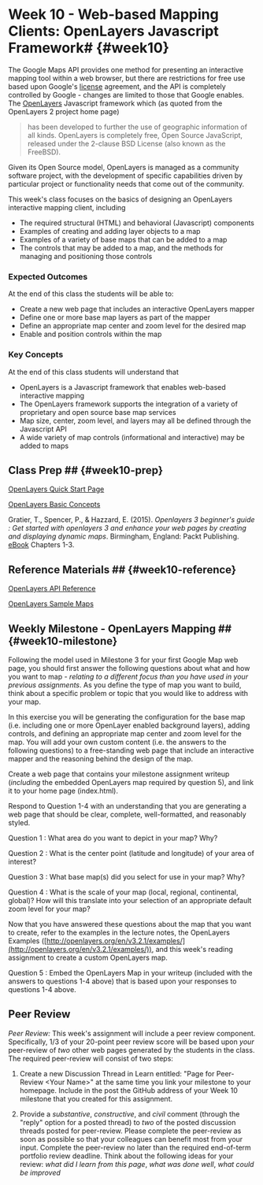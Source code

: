 <!---------------------------------------------------------------------------->
<!-- Week 10 ----------------------------------------------------------------->
<!---------------------------------------------------------------------------->

# Week 10 - Web-based Mapping Clients: OpenLayers Javascript Framework# {#week10}

The Google Maps API provides one method for presenting an interactive mapping tool within a web browser, but there are restrictions for free use based upon Google's [license](https://developers.google.com/maps/licensing) agreement, and the API is completely controlled by Google - changes are limited to those that Google enables. The [OpenLayers](http://openlayers.org/) Javascript framework which (as quoted from the OpenLayers 2 project home page)

> has been developed to further the use of geographic information of all kinds. OpenLayers is completely free, Open Source JavaScript, released under the 2-clause BSD License (also known as the FreeBSD).

Given its Open Source model, OpenLayers is managed as a community software project, with the development of specific capabilities driven by particular project or functionality needs that come out of the community. 

This week's class focuses on the basics of designing an OpenLayers interactive mapping client, including 

* The required structural (HTML) and behavioral (Javascript) components
* Examples of creating and adding layer objects to a map
* Examples of a variety of base maps that can be added to a map
* The controls that may be added to a map, and the methods for managing and positioning those controls


### Expected Outcomes ###

At the end of this class the students will be able to:

* Create a new web page that includes an interactive OpenLayers mapper
* Define one or more base map layers as part of the mapper
* Define an appropriate map center and zoom level for the desired map
* Enable and position controls within the map


### Key Concepts ###

At the end of this class students will understand that

* OpenLayers is a Javascript framework that enables web-based interactive mapping
* The OpenLayers framework supports the integration of a variety of proprietary and open source base map services
* Map size, center, zoom level, and layers may all be defined through the Javascript API
* A wide variety of map controls (informational and interactive) may be added to maps



## Class Prep ## {#week10-prep}

[OpenLayers Quick Start Page](http://openlayers.org/en/v3.14.2/doc/quickstart.html)

[OpenLayers Basic Concepts](http://openlayers.org/en/v3.14.2/doc/tutorials/concepts.html)

Gratier, T., Spencer, P., & Hazzard, E. (2015). *Openlayers 3 beginner's guide : Get started with openlayers 3 and enhance your web pages by creating and displaying dynamic maps*. Birmingham, England: Packt Publishing. [eBook](https://unm-on-worldcat-org.libproxy.unm.edu/oclc/903963849?databaseList=1271,143,1487,1533,1540,1672,1708,173,1925,2006,2007,203,2201,2237,2259,2260,2261,2262,2263,2264,2267,2268,2281,2328,3036,3201,638) Chapters 1-3. 

## Reference Materials ## {#week10-reference}

[OpenLayers API Reference](http://openlayers.org/en/v3.14.2/apidoc/)

[OpenLayers Sample Maps](http://openlayers.org/en/v3.2.1/examples/)

## Weekly Milestone - OpenLayers Mapping ## {#week10-milestone}

Following the model used in Milestone 3 for your first Google Map web page, you should first answer the following questions about what and how you want to map - _relating to a different focus than you have used in your previous assignments_. As you define the type of map you want to build, think about a specific problem or topic that you would like to address with your map. 

In this exercise you will be generating the configuration for the base map (i.e. including one or more OpenLayer enabled background layers), adding controls, and defining an appropriate map center and zoom level for the map. You will add your own custom content (i.e. the answers to the following questions) to a free-standing web page that include an interactive mapper and the reasoning behind the design of the map.

Create a web page that contains your milestone assignment writeup (_including_ the embedded OpenLayers map required by question 5), and link it to your home page (index.html). 

Respond to Question 1-4 with an understanding that you are generating a web page that should be clear, complete, well-formatted, and reasonably styled. 

Question 1
:	What area do you want to depict in your map? Why?

Question 2
:	What is the center point (latitude and longitude) of your area of interest?

Question 3
:	What base map(s) did you select for use in your map? Why?

Question 4
:	What is the scale of your map (local, regional, continental, global)? How will this translate into your selection of an appropriate default zoom level for your map?

Now that you have answered these questions about the map that you want to create, refer to the examples in the lecture notes, the OpenLayers Examples ([http://openlayers.org/en/v3.2.1/examples/](http://openlayers.org/en/v3.2.1/examples/)), and this week's reading assignment to create a custom OpenLayers map.

Question 5
:	Embed the OpenLayers Map in your writeup (included with the answers to questions 1-4 above) that is based upon your responses to questions 1-4 above.

## Peer Review ##

_Peer Review:_ This week's assignment will include a peer review component. Specifically, 1/3 of your 20-point peer review score will be based upon _your_ peer-review of _two_ other web pages generated by the students in the class. The required peer-review will consist of two steps:

1. Create a new Discussion Thread in Learn entitled: "Page for Peer-Review &lt;Your Name&gt;" at the same time you link your milestone to your homepage. Include in the post the GitHub address of your Week 10 milestone that you created for this assignment. 

2. Provide a _substantive_, _constructive_, and _civil_ comment (through the "reply" option for a posted thread) to _two_ of the posted discussion threads posted for peer-review. Please complete the peer-review as soon as possible so that your colleagues can benefit most from your input. Complete the peer-review no later than the required end-of-term portfolio review deadline. Think about the following ideas for your review: _what did I learn from this page_, _what was done well_, _what could be improved_


